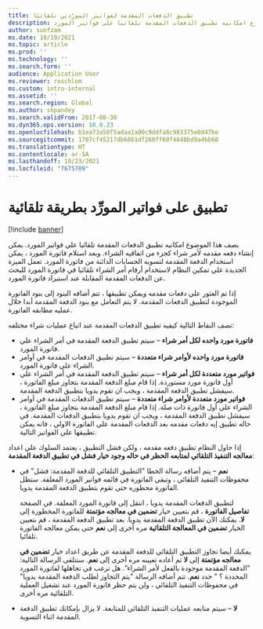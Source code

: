 ```yaml
---
title: تطبيق الدفعات المقدمة لفواتير المورِّدين‬ تلقائيًا
description: يصف هذا الموضوع امكانيه تطبيق الدفعات المقدمة تلقائيا علي فواتير المورد.
author: sunfzam
ms.date: 10/19/2021
ms.topic: article
ms.prod: ''
ms.technology: ''
ms.search.form: ''
audience: Application User
ms.reviewer: roschlom
ms.custom: intro-internal
ms.assetid: ''
ms.search.region: Global
ms.author: shpandey
ms.search.validFrom: 2017-08-30
ms.dyn365.ops.version: 10.0.23
ms.openlocfilehash: b1ea73a50f5adaa1a00c9ddfa8c983375e0d47be
ms.sourcegitcommit: 1707cf45217db6801df260ff60f4648bd9a4bb68
ms.translationtype: HT
ms.contentlocale: ar-SA
ms.lasthandoff: 10/23/2021
ms.locfileid: "7675709"
---
```

# <a name="automatically-apply-to-vendor-invoices"></a>تطبيق على فواتير المورِّد بطريقة تلقائية

[!include [banner](../includes/banner.md)]

يصف هذا الموضوع امكانيه تطبيق الدفعات المقدمة تلقائيا علي فواتير المورد. يمكن إنشاء دفعه مقدمه لأمر شراء كجزء من اتفاقيه الشراء. وبعد استلام فاتورة المورد ، يمكن استخدام الدفعة المقدمة لتسويه الحسابات الدائنة من فاتورة المورد. تعمل الميزة الجديدة علي تمكين النظام لاستخدام أرقام أمر الشراء تلقائيا في فاتورة المورد للبحث عن الدفعات المقدمة المقابلة عند استيراد فاتورة المورد.

إذا تم العثور علي دفعات مقدمه ويمكن تطبيقها ، تتم أضافه البنود إلى بنود الفاتورة الموجودة لتطبيق الدفعات المقدمة. لا يتم التعامل مع بنود الدفعة المقدمة أبدا خلال عمليه مطابقه الفاتورة.

تصف النقاط التالية كيفيه تطبيق الدفعات المقدمة عند اتباع عمليات شراء مختلفه:

- **فاتورة مورد واحده لكل أمر شراء** – سيتم تطبيق الدفعة المقدمة في أمر الشراء علي فاتورة المورد.
- **فاتورة مورد واحده لأوامر شراء متعددة** – سيتم تطبيق الدفعات المقدمة في أوامر الشراء علي فاتورة المورد.
- **فواتير مورد متعددة لكل أمر شراء** – سيتم تطبيق الدفعة المقدمة في أمر الشراء علي أول فاتورة مورد مستوردة. إذا قام مبلغ الدفعة المقدمة بتجاوز مبلغ الفاتورة ، سيفشل تطبيق الدفعة المقدمة ، ويجب ان تقوم يدويا بتطبيق الدفعة المقدمة.
- **فواتير مورد متعددة لأوامر شراء متعددة** – سيتم تطبيق الدفعات المقدمة في أوامر الشراء علي أول فاتورة ذات صلة. إذا قام مبلغ الدفعة المقدمة بتجاوز مبلغ الفاتورة ، سيفشل تطبيق الدفعة المقدمة ، ويجب ان تقوم يدويا بتطبيق الدفعات المقدمة. في حاله تطبيق إيه دفعات مقدمه بعد الدفعات المقدمة علي الفاتورة الاولي ، فانه يمكن تطبيقها علي الفواتير التالية.

إذا حاول النظام تطبيق دفعه مقدمه ، ولكن فشل التطبيق ، يعتمد السلوك علي اعداد **معالجه التنفيذ التلقائي لمتابعه الحظر في حاله وجود خيار فشل في تطبيق الدفعة المقدمة**:

- **نعم** – يتم أضافه رسالة الخطا "التطبيق التلقائي للدفعة المقدمة: فشل" في محفوظات التنفيذ التلقائي ، وتبقي الفاتورة في قائمه فواتير المورد المعلقة. ستظل الفاتورة محظوره حتى تقوم بتطبيق الدفعة المقدمة يدويا.

    لتطبيق الدفعات المقدمة يدويا ، انتقل إلى فاتورة المورد المعلقة. في الصفحة **تفاصيل الفاتورة** ، قم بتعيين خيار **تضمين في معالجه مؤتمتة** للفاتورة المحظورة إلى **لا**. يمكنك الآن تطبيق الدفعة المقدمة يدويا. بعد تطبيق الدفعة المقدمة ، قم بتعيين الخيار **تضمين في المعالجة التلقائية** مره أخرى إلى **نعم** حتى يمكن معالجه الفاتورة تلقائيا.

    يمكنك أيضا تجاوز التطبيق التلقائي للدفعة المقدمة عن طريق اعداد خيار **تضمين في معالجه مؤتمتة** إلى **لا** ثم أعاده تعيينه مره أخرى إلى **نعم**. ستتلقى الرسالة التالية: "الدفعة المقدمة موجودة بالفعل لأمر الشراء". هل ترغب في تجاهلها لفاتورة المورد المحددة ؟ " حدد **نعم**. تتم أضافه الرسالة "يتم التجاوز لطلب الدفعة المقدمة يدويا" في محفوظات التنفيذ التلقائي ، ولن يتم حظر فاتورة المورد عند تشغيل العملية التلقائية مره أخرى.

- **لا** – سيتم متابعه عمليات التنفيذ التلقائي للمتابعة. لا يزال بإمكانك تطبيق الدفعة المقدمة اثناء التسوية.
